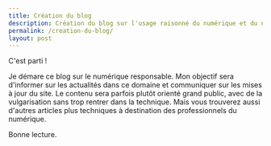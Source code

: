 ```yaml
---
title: Création du blog
description: Création du blog sur l'usage raisonné du numérique et du numérique responsable
permalink: /creation-du-blog/
layout: post
---
```


C'est parti ! 

Je démare ce blog sur le numérique responsable. Mon objectif sera d'informer sur les actualités dans ce domaine et communiquer sur les mises à jour du site. Le contenu sera parfois plutôt orienté grand public, avec de la vulgarisation sans trop rentrer dans la technique. Mais vous trouverez aussi d'autres articles plus techniques à destination des professionnels du numérique.

Bonne lecture.
